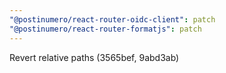 ```yaml
---
"@postinumero/react-router-oidc-client": patch
"@postinumero/react-router-formatjs": patch
---
```


Revert relative paths (3565bef, 9abd3ab)
